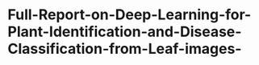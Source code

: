 # Full-Report-on-Deep-Learning-for-Plant-Identification-and-Disease-Classification-from-Leaf-images-